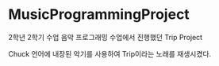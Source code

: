 # MusicProgrammingProject

2학년 2학기 수업 음악 프로그래밍 수업에서 진행했던 Trip Project

Chuck 언어에 내장된 악기를 사용하여 Trip이라는 노래를 재생시켰다. 
